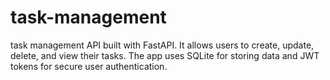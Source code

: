 # task-management
task management API built with FastAPI. It allows users to create, update, delete, and view their tasks. The app uses SQLite for storing data and JWT tokens for secure user authentication.
